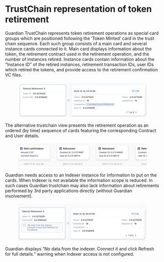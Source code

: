 # TrustChain representation of token retirement

Guardian TrustChain represents token retirement operations as special card groups which are positioned following the ‘Token Minted’ card in the trust chain sequence. Each such group consists of a main card and several instance cards connected to it. Main card displays information about the token, the retirement contract used in the retirement operation, and the number of instances retired. Instance cards contain information about the “Instance ID” of the retired instances, retirement transaction IDs, user IDs which retired the tokens, and provide access to the retirement confirmation VC files.

<figure><img src="../../../.gitbook/assets/image (1) (1) (1) (1) (1) (1) (1) (2).png" alt=""><figcaption></figcaption></figure>

The alternative trustchain view presents the retirement operation as an ordered (by time) sequence of cards featuring the corresponding Contract and User details.

<figure><img src="../../../.gitbook/assets/image (1) (1) (1) (1) (1) (1) (1) (1).png" alt=""><figcaption></figcaption></figure>

Guardian needs access to an Indexer instance for information to put on the cards. When Indexer is not available the information scope is reduced. In such cases Guardian trustchain may also lack information about retirements performed by 3rd party applications directly (without Guardian involvement).

<figure><img src="../../../.gitbook/assets/image (2) (1) (1) (1) (1) (1) (2).png" alt=""><figcaption></figcaption></figure>

Guardian displays “No data from the indexer. Connect it and click Refresh for full details.” warning when Indexer access is not configured.
